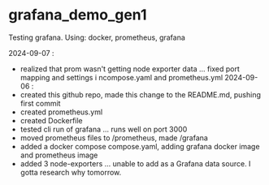 # grafana_demo_gen1
Testing grafana. Using: docker, prometheus, grafana

2024-09-07 :
- realized that prom wasn't getting node exporter data ... fixed port mapping and settings i ncompose.yaml and prometheus.yml
2024-09-06 : 
- created this github repo, made this change to the README.md, pushing first commit
- created prometheus.yml
- created Dockerfile
- tested cli run of grafana ... runs well on port 3000
- moved prometheus files to /prometheus, made /grafana
- added a docker compose compose.yaml, adding grafana docker image and prometheus image
- added 3 node-exporters ... unable to add as a Grafana data source. I gotta research why tomorrow.